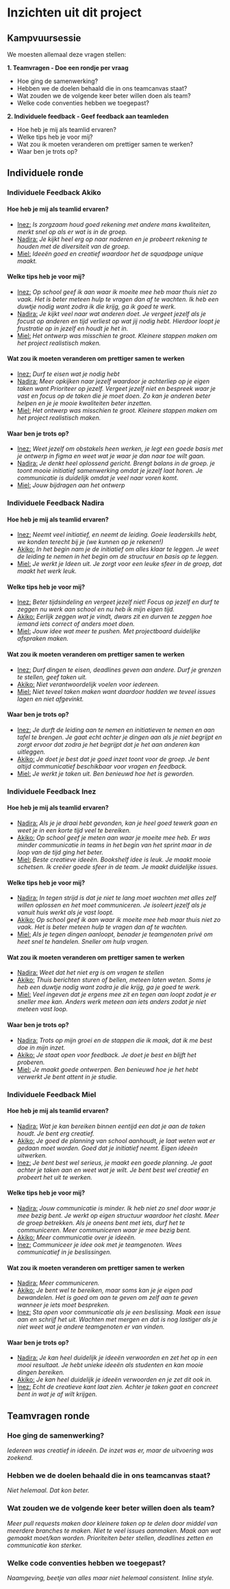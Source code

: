 # Inzichten uit dit project

## Kampvuursessie 
We moesten allemaal deze vragen stellen:

**1. Teamvragen - Doe een rondje per vraag**

* Hoe ging de samenwerking?
* Hebben we de doelen behaald die in ons teamcanvas staat?
* Wat zouden we de volgende keer beter willen doen als team?
* Welke code conventies hebben we toegepast?

**2. Individuele feedback - Geef feedback aan teamleden**

* Hoe heb je mij als teamlid ervaren?
* Welke tips heb je voor mij?
* Wat zou ik moeten veranderen om prettiger samen te werken?
* Waar ben je trots op?

## Individuele ronde

### Individuele Feedback Akiko

#### **Hoe heb je mij als teamlid ervaren?**
* <ins>Inez:</ins>
_Is zorgzaam houd goed rekening met andere mans kwaliteiten, merkt snel op als er wat is in de groep._
* <ins>Nadira:</ins>
_Je kijkt heel erg op naar naderen en je probeert rekening te houden met de diversiteit van de groep._
* <ins>Miel:</ins>
_Ideeën goed en creatief waardoor het de squadpage unique maakt._

#### **Welke tips heb je voor mij?**
* <ins>Inez:</ins>
_Op school geef ik aan waar ik moeite mee heb maar thuis niet zo vaak. Het is beter meteen hulp te vragen dan af te wachten.
Ik heb een duwtje nodig want zodra ik die krijg, ga ik goed te werk._
* <ins>Nadira:</ins>
_Je kijkt veel naar wat anderen doet. Je vergeet jezelf als je focust op anderen en tijd verliest op wat jij nodig hebt. Hierdoor loopt je frustratie op in jezelf en houdt je het in._
* <ins>Miel:</ins>
_Het ontwerp was misschien te groot. Kleinere stappen  maken om het project realistisch maken._

#### **Wat zou ik moeten veranderen om prettiger samen te werken**
* <ins>Inez:</ins>
_Durf te eisen wat je nodig hebt_
* <ins>Nadira:</ins>
_Meer opkijken naar jezelf waardoor je achterliep op je eigen taken want Prioriteer op jezelf. Vergeet jezelf niet en bespreek waar je vast en focus op de taken die je moet doen. Zo kan je anderen beter helpen en je je mooie kwaliteiten beter inzetten._
* <ins>Miel:</ins>
_Het ontwerp was misschien te groot. Kleinere stappen  maken om het project realistisch maken._

#### **Waar ben je trots op?**
* <ins>Inez:</ins>
_Weet jezelf om obstakels heen werken, je legt een goede basis met je ontwerp in figma en weet wat je waar je dan naar toe wilt gaan._
* <ins>Nadira:</ins>
_Je denkt heel oplossend gericht. Brengt balans in de groep. je toont mooie initiatief samenwerking omdat je jezelf laat horen. Je communicatie is duidelijk omdat je veel naar voren komt._
* <ins>Miel:</ins>
_Jouw bijdragen aan het ontwerp_

### Individuele Feedback Nadira

#### **Hoe heb je mij als teamlid ervaren?**
* <ins>Inez:</ins>
_Neemt veel initiatief, en neemt de leiding. Goeie leaderskills hebt, we konden terecht bij je (we kunnen op je rekenen!)_
* <ins>Akiko:</ins>
_In het begin nam je de initiatief om alles klaar te leggen. Je weet de leiding te nemen in het begin om de structuur en basis op te leggen._
* <ins>Miel:</ins>
_Je werkt je Ideen uit. Je zorgt voor een leuke sfeer in de groep, dat maakt het werk leuk._

#### **Welke tips heb je voor mij?**
* <ins>Inez:</ins>
_Beter tijdsindeling en vergeet jezelf niet! Focus op jezelf en durf te zeggen nu werk aan school en nu heb ik mijn eigen tijd._
* <ins>Akiko:</ins>
_Eerlijk zeggen wat je vindt, dwars zit en durven te zeggen hoe iemand iets correct of anders moet doen._
* <ins>Miel:</ins>
_Jouw idee wat meer te pushen. Met projectboard duidelijke afspraken maken._

#### **Wat zou ik moeten veranderen om prettiger samen te werken**
* <ins>Inez:</ins>
_Durf dingen te eisen, deadlines geven aan andere. Durf je grenzen te stellen, geef taken uit._
* <ins>Akiko:</ins>
_Niet verantwoordelijk voelen voor iedereen._
* <ins>Miel:</ins>
_Niet teveel taken maken want daardoor hadden we teveel issues lagen en niet afgevinkt._

#### **Waar ben je trots op?**
* <ins>Inez:</ins>
_Je durft de leiding aan te nemen en initiatieven te nemen en aan tafel te brengen. Je gaat echt achter je dingen aan als je niet begrijpt en zorgt ervoor dat zodra je het begrijpt dat je het aan anderen kan uitleggen._
* <ins>Akiko:</ins>
_Je doet je best dat je goed inzet toont voor de groep. Je bent altijd communicatief beschikbaar voor vragen en feedback._
* <ins>Miel:</ins>
_Je werkt je taken uit. Ben benieuwd hoe het is geworden._

### Individuele Feedback Inez

#### **Hoe heb je mij als teamlid ervaren?**
* <ins>Nadira:</ins>
_Als je je draai hebt gevonden, kan je heel goed tewerk gaan en weet je in een korte tijd veel te bereiken._
* <ins>Akiko:</ins>
_Op school geef je meten aan waar je moeite mee heb. Er was minder communicatie in teams in het begin van het sprint maar in de loop van de tijd ging het beter._
* <ins>Miel:</ins>
_Beste creatieve ideeën. Bookshelf idee is leuk. Je maakt mooie schetsen. Ik creëer goede sfeer in de team. Je maakt duidelijke issues._

#### **Welke tips heb je voor mij?**
* <ins>Nadira:</ins>
_In tegen strijd is dat je niet te lang moet wachten met alles zelf willen oplossen en het moet communiceren. Je isoleert jezelf als je vanuit huis werkt als je vast loopt._
* <ins>Akiko:</ins>
_Op school geef ik aan waar ik moeite mee heb maar thuis niet zo vaak. Het is beter meteen hulp te vragen dan af te wachten._
* <ins>Miel:</ins>
_Als je tegen dingen aanloopt, benader je teamgenoten privé om heet snel te handelen. Sneller om hulp vragen._

#### **Wat zou ik moeten veranderen om prettiger samen te werken**
* <ins>Nadira:</ins>
_Weet dat het niet erg is om vragen te stellen_
* <ins>Akiko:</ins>
_Thuis berichten sturen of bellen, meteen laten weten. Soms je heb een duwtje nodig want zodra je die krijg, ga je goed te werk._
* <ins>Miel:</ins>
_Veel ingeven dat je ergens mee zit en tegen aan loopt zodat je er sneller mee kan. Anders werk meteen aan iets anders zodat je niet meteen vast loop._

#### **Waar ben je trots op?**
* <ins>Nadira:</ins>
_Trots op mijn groei en de stappen die ik maak, dat ik me best doe in mijn inzet._
* <ins>Akiko:</ins>
_Je staat open voor feedback. Je doet je best en blijft het proberen._
* <ins>Miel:</ins>
_Je maakt goede ontwerpen. Ben benieuwd hoe je het hebt verwerkt
Je bent attent in je studie._

### Individuele Feedback Miel

#### **Hoe heb je mij als teamlid ervaren?**
* <ins>Nadira:</ins>
_Wat je kan bereiken binnen eentijd een dat je aan de taken houdt. Je bent erg creatief._ 
* <ins>Akiko:</ins>
_Je goed de planning van school aanhoudt, je laat weten wat er gedaan moet worden. Goed dat je initiatief neemt. Eigen ideeën uitwerken._
* <ins>Inez:</ins>
_Je bent best wel serieus, je maakt een goede planning. Je gaat achter je taken aan en weet wat je wilt. Je bent best wel creatief en probeert het uit te werken._

#### **Welke tips heb je voor mij?**
* <ins>Nadira:</ins>
_Jouw communicatie is minder. Ik heb niet zo snel door waar je mee bezig bent. Je werkt op eigen structuur waardoor het clasht. Meer de groep betrekken. Als je oneens bent met iets, durf het te communiceren. Meer communiceren waar je mee bezig bent._
* <ins>Akiko:</ins>
_Meer communicatie over je ideeën._
* <ins>Inez:</ins>
_Communiceer je idee ook met je teamgenoten. Wees communicatief in je beslissingen._

#### **Wat zou ik moeten veranderen om prettiger samen te werken**
* <ins>Nadira:</ins>
_Meer communiceren._
* <ins>Akiko:</ins>
_Je bent wel te bereiken, maar soms kan je je eigen pad bewandelen. Het is goed om aan te geven om zelf aan te geven wanneer je iets moet bespreken._
* <ins>Inez:</ins>
_Sta open voor communicatie als je een beslissing. Maak een issue aan en schrijf het uit. Wachten met mergen en dat is nog lastiger als je niet weet wat je andere teamgenoten er van vinden._

#### **Waar ben je trots op?**
* <ins>Nadira:</ins>
_Je kan heel duidelijk je ideeën verwoorden en zet het op in een mooi resultaat. Je hebt unieke ideeën als studenten en kan mooie dingen bereiken._
* <ins>Akiko:</ins>
_Je kan heel duidelijk je ideeën verwoorden en je zet dit ook in._
* <ins>Inez:</ins>
_Echt de creatieve kant laat zien. Achter je taken gaat en concreet bent in wat je af wilt krijgen._

## Teamvragen ronde

### Hoe ging de samenwerking?
_Iedereen was creatief in ideeën. De inzet was er, maar de uitvoering was zoekend._

### Hebben we de doelen behaald die in ons teamcanvas staat?
_Niet helemaal. Dat kon beter._

### Wat zouden we de volgende keer beter willen doen als team?
_Meer pull requests maken door kleinere taken op te delen door middel van meerdere branches te maken.
Niet te veel issues aanmaken. Maak aan wat gemaakt moet/kan worden.
Prioriteiten beter stellen, deadlines zetten en communicatie kon sterker._

### Welke code conventies hebben we toegepast?
_Naamgeving, beetje van alles maar niet helemaal consistent. Inline style._
